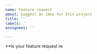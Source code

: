 ```yaml
---
name: Feature request
about: Suggest an idea for this project
title: ''
labels: ''
assignees: ''

---
```


**Is your feature request re